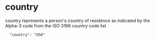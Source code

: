 # country

country represents a person's country of residence as indicated by the Alpha-3 code from the ISO 3166 country code list

```
  "country": "USA"
```